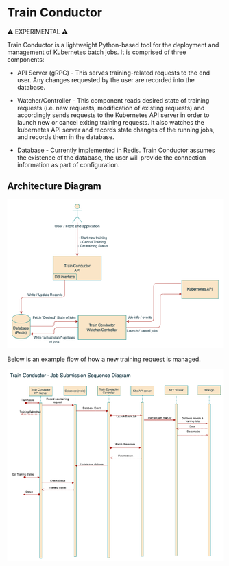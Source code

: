 # Train Conductor
:warning: EXPERIMENTAL :warning:


Train Conductor is a lightweight Python-based tool for the deployment and management of Kubernetes batch jobs. It is comprised of three components:
* API Server (gRPC) - This serves training-related requests to the end user. Any changes requested by the user are recorded into the database.

* Watcher/Controller - This component reads desired state of training requests (i.e. new requests, modification of existing requests) and accordingly sends requests to the Kubernetes API server in order to launch new or cancel exiting training requests. It also watches the kubernetes API server and records state changes of the running jobs, and records them in the database.

* Database - Currently implemented in Redis. Train Conductor assumes the existence of the database, the user will provide the connection information as part of configuration.

## Architecture Diagram
![Architecture Diagram](docs/images/TrainConductorArchitecture.png)

Below is an example flow of how a new training request is managed.

![Training Sequence Diagram](docs/images/TrainConductorSequences.png)
